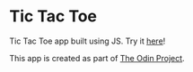# Tic Tac Toe

Tic Tac Toe app built using JS. Try it [here](https://chokcw.github.io/tictactoe-js/)!

This app is created as part of [The Odin Project](https://www.theodinproject.com/lessons/node-path-javascript-tic-tac-toe).
